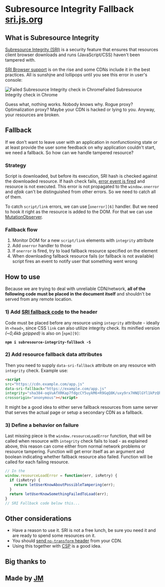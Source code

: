 # Subresource Integrity Fallback [sri.js.org](https://sri.js.org)

## What is Subresource Integrity

[Subresource Integrity (SRI)][1] is a security feature that ensures that resources client browser downloads and runs (JavaScript/CSS) haven't been tampered with.

[SRI Browser support][2] is on the rise and some CDNs include it in the best practices. All is sunsh[i][3]ne and lollipops until you see this error in user's console:

![Failed Subresource Integrity check in Chrome][4]Failed Subresource Integrity check in Chrome

Guess what, nothing works. Nobody knows why. Rogue proxy? Optimalization proxy? Maybe your CDN is hacked or lying to you. Anyway, your resources are broken.

## Fallback

If we don't want to leave user with an application in nonfunctioning state or at least provide the user some feedback on why application couldn't start, we need a fallback. So how can we handle tampered resource?

### Strategy

Script is downloaded, but before its execution, SRI hash is checked against the downloaded resource. If hash check fails, [error event is fired][5] and resource is not executed. This error is not propagated to the `window.onerror` and _afaik_ can't be distinguished from other errors. So we need to catch all of them.

To catch `script/link` errors, we can use [`onerror][6]` handler. But we need to hook it right as the resource is added to the DOM. For that we can use [MutationObserver][7].

### Fallback flow

1. Monitor DOM for a new `script/link` elements with `integrity` attribute
2. Add `onerror` handler to those
3. If `onerror` is fired, try to load fallback resource specified on the element
4. When downloading fallback resource fails (or fallback is not available) script fires an event to notify user that something went wrong

## How to use

Because we are trying to deal with unreliable CDN/network, **all of the following code must be placed in the document itself** and shouldn't be served from any remote location.

### 1) Add [SRI fallback code][8] to the header

Code must be placed before any resource using `integrity` attribute - ideally in `<head>`, since CSS `link` can also utilize integrity check. Its minified version _(~0,4kb gzipped)_ is also on [`npm][9]`:

**`npm i subresource-integrity-fallback -S`**

### 2) Add resource fallback data attributes

Then you need to supply `data-sri-fallback` attribute on any resource with `integrity` check. Example use:
    
```html    
<script
src="https://cdn.example.com/app.js"
data-sri-fallback="https://example.com/app.js"
integrity="sha384-oqVuAfXRKap7fdgcCY5uykM6+R9GqQ8K/uxy9rx7HNQlGYl1kPzQho1wx4JwY8wC"
crossorigin="anonymous"></script>
```

It might be a good idea to either serve fallback resources from same server that serves the actual page or setup a secondary CDN as a fallback.

### 3) Define a behavior on failure

Last missing piece is the `window.resourceLoadError` function, that will be called when resource with `integrity` check fails to load - as explained above, this reason can come either from normal network problems or resource tampering. Function will get error itself as an argument and boolean indicating whether fallback resource also failed. Function will be called for each failing resource.
    
```js
// In the 
window.resourceLoadError = function(err, isRetry) {
  if (isRetry) {
    return letUserKnowAboutPossibleTampering(err);
  }
  return letUserKnowSomethingFailedToLoad(err);
}
// SRI Fallback code below this...
```

## Other considerations

* Have a reason to use it. SRI is not a free lunch, be sure you need it and are ready to spend some resources on it.
* You should [send `no-transform` header][10] from your CDN.
* Using this together with [CSP][11] is a good idea.

## Big thanks to

## Made by [JM][12]

[1]: https://mdn.io/SubresourceIntegrity
[2]: http://caniuse.com/#feat=subresource-integrity
[3]: https://www.youtube.com/watch?v=XQmBXEZEYtg
[4]: https://sri.js.org/sri-issue-chrome.jpg
[5]: https://www.w3.org/TR/SRI/#handling-integrity-violations
[6]: https://developer.mozilla.org/cs/docs/Web/API/GlobalEventHandlers/onerror
[7]: https://developer.mozilla.org/docs/Web/API/MutationObserver
[8]: https://github.com/JackuB/subresource-integrity-fallback/tree/master/dist
[9]: https://www.npmjs.com/package/subresource-integrity-fallback
[10]: https://www.w3.org/TR/SRI/#proxies
[11]: https://developer.mozilla.org/en-US/docs/Web/HTTP/CSP
[12]: http://mikul.as

  
